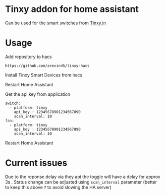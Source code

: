 # Tinxy addon for home assistant


Can be used for the smart switches from [Tinxy.in](https://tinxy.in/)

# Usage 

Add repository to hacs 

```
https://github.com/arevindh/tinxy-hacs
```

Install Tinxy Smart Devices from hacs

Restart Home Assistant

Get the api key from application 

```
switch:
  - platform: tinxy
    api_key : 12345678901234567890
    scan_interval: 10
fan:
  - platform: tinxy
    api_key : 12345678901234567890
    scan_interval: 10
```

Restart Home Assistant

# Current issues

Due to the reponse delay via they api the toggle will have a delay for approx 3s . Status change can be adjusted using `scan_interval` parameter (better to keep this above `7` to avoid slowing the HA server)
